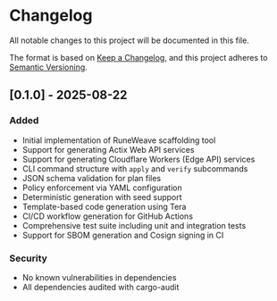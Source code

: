 # Changelog

All notable changes to this project will be documented in this file.

The format is based on [Keep a Changelog](https://keepachangelog.com/en/1.0.0/),
and this project adheres to [Semantic Versioning](https://semver.org/spec/v2.0.0.html).

## [0.1.0] - 2025-08-22

### Added
- Initial implementation of RuneWeave scaffolding tool
- Support for generating Actix Web API services
- Support for generating Cloudflare Workers (Edge API) services
- CLI command structure with `apply` and `verify` subcommands
- JSON schema validation for plan files
- Policy enforcement via YAML configuration
- Deterministic generation with seed support
- Template-based code generation using Tera
- CI/CD workflow generation for GitHub Actions
- Comprehensive test suite including unit and integration tests
- Support for SBOM generation and Cosign signing in CI

### Security
- No known vulnerabilities in dependencies
- All dependencies audited with cargo-audit